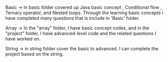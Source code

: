 Basic -> In basic folder covered up Java basic concept , Conditional flow , Ternary operator, and Nested loops.
Through the learning basic concepts i have completed many questions that is include in 'Basic' folder.

Array -> In the "array" folder, I have basic concept codes, and in the "project" folder, I have advanced-level code and the related questions I have worked on.

String -> in string folder cover the basic to advanced. I can complete the project based on the string.
